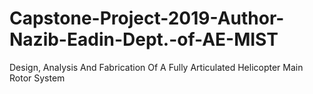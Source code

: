 # Capstone-Project-2019-Author-Nazib-Eadin-Dept.-of-AE-MIST
Design, Analysis And Fabrication Of A Fully Articulated Helicopter Main Rotor System
